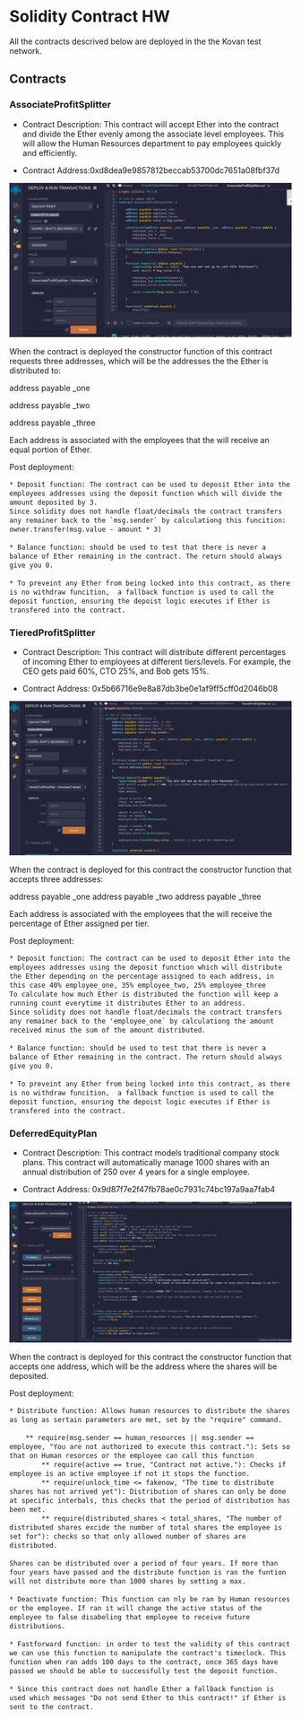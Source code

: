 # Solidity Contract HW

All the contracts descrived below are deployed in the the Kovan test network.

## Contracts

### AssociateProfitSplitter

* Contract Description: This contract will accept Ether into the contract and divide the Ether evenly among the associate level employees. This will allow the Human Resources department to pay employees quickly and efficiently.
		
* Contract Address:0xd8dea9e9857812beccab53700dc7651a08fbf37d

![](AssociateProfitSplitter.JPG)

When the contract is deployed the constructor function of this contract requests three addresses, which will be the addresses the the Ether is distributed to:

address payable _one

address payable _two

address payable _three

Each address is associated with the employees that the will receive an equal portion of Ether.


Post deployment:
	
	* Deposit function: The contract can be used to deposit Ether into the employees addresses using the deposit function which will divide the amount deposited by 3.
	Since solidity does not handle float/decimals the contract transfers any remainer back to the `msg.sender` by calculationg this funcition: owner.transfer(msg.value - amount * 3)

	* Balance function: should be used to test that there is never a balance of Ether remaining in the contract. The return should always give you 0.

	* To preveint any Ether from being locked into this contract, as there is no withdraw funcition,  a fallback function is used to call the deposit function, ensuring the depoist logic executes if Ether is transfered into the contract.

### TieredProfitSplitter

* Contract Description: This contract will distribute different percentages of incoming Ether to employees at different tiers/levels. For example, the CEO gets paid 60%, CTO 25%, and Bob gets 15%.

* Contract Address: 0x5b66716e9e8a87db3be0e1af9ff5cff0d2046b08

![](TieredProfitSplitter.JPG)
	
When the contract is deployed for this contract the constructor function that accepts three addresses:

address payable _one
address payable _two
address payable _three

Each address is associated with the employees that the will receive the percentage of Ether assigned per tier.


Post deployment:

	* Deposit function: The contract can be used to deposit Ether into the employees addresses using the deposit function which will distribute the Ether depending on the percentage assigned to each address, in this case 40% employee_one, 35% employee_two, 25% employee_three
	To calculate how much Ether is distributed the function will keep a running count everytime it distributes Ether to an address. 
	Since solidity does not handle float/decimals the contract transfers any remainer back to the 'employee_one` by calculationg the amount received minus the sum of the amount distributed.

	* Balance function: should be used to test that there is never a balance of Ether remaining in the contract. The return should always give you 0.

	* To preveint any Ether from being locked into this contract, as there is no withdraw funcition,  a fallback function is used to call the deposit function, ensuring the depoist logic executes if Ether is transfered into the contract.

### DeferredEquityPlan

* Contract Description: This contract models traditional company stock plans. This contract will automatically manage 1000 shares with an annual distribution of 250 over 4 years for a single employee.

* Contract Address: 0x9d87f7e2f47fb78ae0c7931c74bc197a9aa7fab4

![](profitsplitter_1st_transaction.JPG)

When the contract is deployed for this contract the constructor function that accepts one address, which will be the address where the shares will be deposited.

Post deployment:

	* Distribute function: Allows human resources to distribute the shares as long as sertain parameters are met, set by the "require" command.

		** require(msg.sender == human_resources || msg.sender == employee, "You are not authorized to execute this contract."): Sets so that on Human resorces or the employee can call this function
        	** require(active == true, "Contract not active."): Checks if employee is an active employee if not it stops the function.
        	** require(unlock_time <= fakenow, "The time to distribute shares has not arrived yet"): Distribution of shares can only be done at specific interbals, this checks that the period of distribution has been met.
        	** require(distributed_shares < total_shares, "The number of distributed shares excide the number of total shares the employee is set for"): checks so that only allowed number of shares are distributed.
		
	Shares can be distributed over a period of four years. If more than four years have passed and the distribute function is ran the funtion will not distribute more than 1000 shares by setting a max.

	* Deactivate function: This function can nly be ran by Human resources or the employee. If ran it will change the active status of the employee to false disabeling that employee to receive future distributions.

	* Fastforward function: in order to test the validity of this contract we can use this function to manipulate the contract's timeclock. This function when ran adds 100 days to the contract, once 365 days have passed we should be able to successfully test the deposit function.

	* Since this contract does not handle Ether a fallback function is used which messages "Do not send Ether to this contract!" if Ether is sent to the contract.



